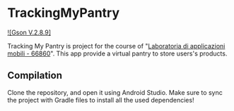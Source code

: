 # TrackingMyPantry

[![Gson V.2.8.9]](https://github.com/google/gson)

Tracking My Pantry is project for the course of "[Laboratoria di applicazioni mobili - 66860](https://www.unibo.it/it/didattica/insegnamenti/insegnamento/2020/367016)".
This app provide a virtual pantry to store users's products.

## Compilation

Clone the repository, and open it using Android Studio. Make sure to sync the project with Gradle files to install all the used dependencies!